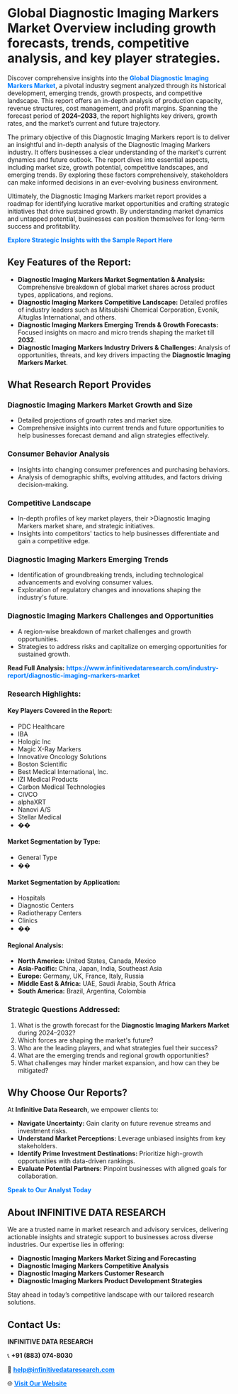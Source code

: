 <h1>Global Diagnostic Imaging Markers Market Overview including growth forecasts, trends, competitive analysis, and key player strategies.</h1>
<p>
Discover comprehensive insights into the 
<a href="https://www.infinitivedataresearch.com/industry-report/diagnostic-imaging-markers-market" rel="dofollow" style="color: #007BFF; text-decoration: none;"><strong>Global Diagnostic Imaging Markers Market</strong></a>, a pivotal industry segment analyzed through its historical development, emerging trends, growth prospects, and competitive landscape. This report offers an in-depth analysis of production capacity, revenue structures, cost management, and profit margins. Spanning the forecast period of <strong>2024–2033</strong>, the report highlights key drivers, growth rates, and the market’s current and future trajectory.
</p>
<p>
The primary objective of this Diagnostic Imaging Markers report is to deliver an insightful and in-depth analysis of the Diagnostic Imaging Markers industry. It offers businesses a clear understanding of the market's current dynamics and future outlook. The report dives into essential aspects, including market size, growth potential, competitive landscapes, and emerging trends. By exploring these factors comprehensively, stakeholders can make informed decisions in an ever-evolving business environment.
</p>
<p>
Ultimately, the Diagnostic Imaging Markers market report provides a roadmap for identifying lucrative market opportunities and crafting strategic initiatives that drive sustained growth. By understanding market dynamics and untapped potential, businesses can position themselves for long-term success and profitability.
</p>
<p>
<a href="https://www.infinitivedataresearch.com/request-sample/reportId=109218" style="color: #007BFF; text-decoration: none;"><strong>Explore Strategic Insights with the Sample Report Here</strong></a>
</p>

<h2>Key Features of the Report:</h2>
<ul>
<li><strong>Diagnostic Imaging Markers Market Segmentation & Analysis:</strong> Comprehensive breakdown of global market shares across product types, applications, and regions.</li>
<li><strong>Diagnostic Imaging Markers Competitive Landscape:</strong> Detailed profiles of industry leaders such as Mitsubishi Chemical Corporation, Evonik, Altuglas International, and others.</li>
<li><strong>Diagnostic Imaging Markers Emerging Trends & Growth Forecasts:</strong> Focused insights on macro and micro trends shaping the market till <strong>2032</strong>.</li>
<li><strong>Diagnostic Imaging Markers Industry Drivers & Challenges:</strong> Analysis of opportunities, threats, and key drivers impacting the <strong>Diagnostic Imaging Markers Market</strong>.</li>
</ul>

<h2>What Research Report Provides</h2>
<h3>Diagnostic Imaging Markers Market Growth and Size</h3>
<ul>
<li>Detailed projections of growth rates and market size.</li>
<li>Comprehensive insights into current trends and future opportunities to help businesses forecast demand and align strategies effectively.</li>
</ul>

<h3>Consumer Behavior Analysis</h3>
<ul>
<li>Insights into changing consumer preferences and purchasing behaviors.</li>
<li>Analysis of demographic shifts, evolving attitudes, and factors driving decision-making.</li>
</ul>

<h3>Competitive Landscape</h3>
<ul>
<li>In-depth profiles of key market players, their >Diagnostic Imaging Markers market share, and strategic initiatives.</li>
<li>Insights into competitors' tactics to help businesses differentiate and gain a competitive edge.</li>
</ul>

<h3>Diagnostic Imaging Markers Emerging Trends</h3>
<ul>
<li>Identification of groundbreaking trends, including technological advancements and evolving consumer values.</li>
<li>Exploration of regulatory changes and innovations shaping the industry's future.</li>
</ul>

<h3>Diagnostic Imaging Markers Challenges and Opportunities</h3>
<ul>
<li>A region-wise breakdown of market challenges and growth opportunities.</li>
<li>Strategies to address risks and capitalize on emerging opportunities for sustained growth.</li>
</ul>
<p><strong>Read Full Analysis:</strong> <a href="https://www.infinitivedataresearch.com/industry-report/diagnostic-imaging-markers-market" rel="dofollow" style="color: #007BFF; text-decoration: none;"><strong>https://www.infinitivedataresearch.com/industry-report/diagnostic-imaging-markers-market</strong></a></p>
<h3>Research Highlights:</h3>
<h4>Key Players Covered in the Report:</h4>
<ul><li>PDC Healthcare</li><li>IBA</li><li>Hologic Inc</li><li>Magic X-Ray Markers</li><li>Innovative Oncology Solutions</li><li>Boston Scientific</li><li>Best Medical International, Inc.</li><li>IZI Medical Products</li><li>Carbon Medical Technologies</li><li>CIVCO</li><li>alphaXRT</li><li>Nanovi A/S</li><li>Stellar Medical</li><li>��</li></ul>
<h4>Market Segmentation by Type:</h4>
<ul><li>General Type</li><li>��</li></ul>
<h4>Market Segmentation by Application:</h4>
<ul><li>Hospitals</li><li>Diagnostic Centers</li><li>Radiotherapy Centers</li><li>Clinics</li><li>��</li></ul>

<h4>Regional Analysis:</h4>
<ul>
<li><strong>North America:</strong> United States, Canada, Mexico</li>
<li><strong>Asia-Pacific:</strong> China, Japan, India, Southeast Asia</li>
<li><strong>Europe:</strong> Germany, UK, France, Italy, Russia</li>
<li><strong>Middle East & Africa:</strong> UAE, Saudi Arabia, South Africa</li>
<li><strong>South America:</strong> Brazil, Argentina, Colombia</li>
</ul>

<h3>Strategic Questions Addressed:</h3>
<ol>
<li>What is the growth forecast for the <strong>Diagnostic Imaging Markers Market</strong> during 2024–2032?</li>
<li>Which forces are shaping the market's future?</li>
<li>Who are the leading players, and what strategies fuel their success?</li>
<li>What are the emerging trends and regional growth opportunities?</li>
<li>What challenges may hinder market expansion, and how can they be mitigated?</li>
</ol>

<h2>Why Choose Our Reports?</h2>
<p>At <strong>Infinitive Data Research</strong>, we empower clients to:</p>
<ul>
<li><strong>Navigate Uncertainty:</strong> Gain clarity on future revenue streams and investment risks.</li>
<li><strong>Understand Market Perceptions:</strong> Leverage unbiased insights from key stakeholders.</li>
<li><strong>Identify Prime Investment Destinations:</strong> Prioritize high-growth opportunities with data-driven rankings.</li>
<li><strong>Evaluate Potential Partners:</strong> Pinpoint businesses with aligned goals for collaboration.</li>
</ul>
<p><a href="https://www.infinitivedataresearch.com/industry-report/diagnostic-imaging-markers-market" rel="dofollow" style="color: #007BFF; text-decoration: none;"><strong>Speak to Our Analyst Today</strong></a></p>

<h2>About INFINITIVE DATA RESEARCH</h2>
<p>We are a trusted name in market research and advisory services, delivering actionable insights and strategic support to businesses across diverse industries. Our expertise lies in offering:</p>
<ul>
<li><strong>Diagnostic Imaging Markers Market Sizing and Forecasting</strong></li>
<li><strong>Diagnostic Imaging Markers Competitive Analysis</strong></li>
<li><strong>Diagnostic Imaging Markers Customer Research</strong></li>
<li><strong>Diagnostic Imaging Markers Product Development Strategies</strong></li>
</ul>
<p>Stay ahead in today’s competitive landscape with our tailored research solutions.</p>

<h2>Contact Us:</h2>
<p><strong>INFINITIVE DATA RESEARCH</strong></p>
<p>📞 <strong>+91 (883) 074-8030</strong></p>
<p>📧 <strong><a href="mailto:help@infinitivedataresearch.com" style="color: #007BFF;">help@infinitivedataresearch.com</a></strong></p>
<p>🌐 <strong><a href="https://www.infinitivedataresearch.com" rel="dofollow" style="color: #007BFF;">Visit Our Website</a></strong></p>